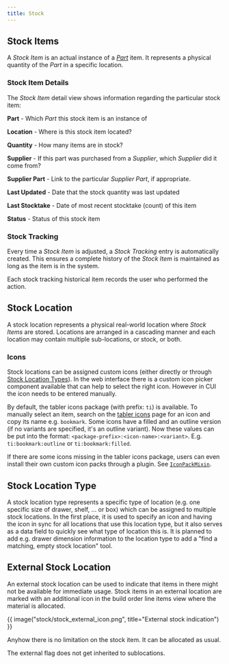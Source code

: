 ```yaml
---
title: Stock
---
```


## Stock Items

A *Stock Item* is an actual instance of a [*Part*](../part/index.md) item. It represents a physical quantity of the *Part* in a specific location.

### Stock Item Details

The *Stock Item* detail view shows information regarding the particular stock item:

**Part** - Which *Part* this stock item is an instance of

**Location** - Where is this stock item located?

**Quantity** - How many items are in stock?

**Supplier** - If this part was purchased from a *Supplier*, which *Supplier* did it come from?

**Supplier Part** - Link to the particular *Supplier Part*, if appropriate.

**Last Updated** - Date that the stock quantity was last updated

**Last Stocktake** - Date of most recent stocktake (count) of this item

**Status** - Status of this stock item

### Stock Tracking

Every time a *Stock Item* is adjusted, a *Stock Tracking* entry is automatically created. This ensures a complete history of the *Stock Item* is maintained as long as the item is in the system.

Each stock tracking historical item records the user who performed the action.

## Stock Location

A stock location represents a physical real-world location where *Stock Items* are stored. Locations are arranged in a cascading manner and each location may contain multiple sub-locations, or stock, or both.

### Icons

Stock locations can be assigned custom icons (either directly or through [Stock Location Types](#stock-location-type)). In the web interface there is a custom icon picker component available that can help to select the right icon. However in CUI the icon needs to be entered manually.

By default, the tabler icons package (with prefix: `ti`) is available. To manually select an item, search on the [tabler icons](https://tabler.io/icons) page for an icon and copy its name e.g. `bookmark`. Some icons have a filled and an outline version (if no variants are specified, it's an outline variant). Now these values can be put into the format: `<package-prefix>:<icon-name>:<variant>`. E.g. `ti:bookmark:outline` or `ti:bookmark:filled`.

If there are some icons missing in the tabler icons package, users can even install their own custom icon packs through a plugin. See [`IconPackMixin`](../plugins/mixins/icon.md).

## Stock Location Type

A stock location type represents a specific type of location (e.g. one specific size of drawer, shelf, ... or box) which can be assigned to multiple stock locations. In the first place, it is used to specify an icon and having the icon in sync for all locations that use this location type, but it also serves as a data field to quickly see what type of location this is. It is planned to add e.g. drawer dimension information to the location type to add a "find a matching, empty stock location" tool.

## External Stock Location
An external stock location can be used to indicate that items in there might not be available
for immediate usage. Stock items in an external location are marked with an additional icon
in the build order line items view where the material is allocated.

{{ image("stock/stock_external_icon.png", title="External stock indication") }}

Anyhow there is no limitation on the stock item. It can be allocated as usual.

The external flag does not get inherited to sublocations.
